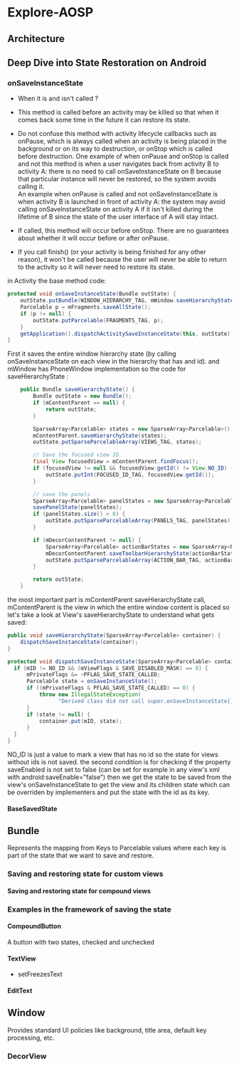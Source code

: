 # Explore-AOSP

## Architecture 


##  Deep Dive into State Restoration on Android

### onSaveInstanceState 

* When it is and isn't called ?
- This method is called before an activity may be killed so that when it comes back some time in the future it can restore its state.

- Do not confuse this method with activity lifecycle callbacks such as onPause, which is always called when an activity is being placed
in the background or on its way to destruction, or onStop which is called before destruction.
One example of when onPause and onStop is called and not this method is when a user navigates back from activity B to activity A: there 
is no need to call onSaveInstanceState on B because that particular instance will never be restored, so the system avoids calling it.  
An example when onPause is called and not onSaveInstanceState is when activity B is launched in front of activity A:
the system may avoid calling onSaveInstanceState on activity A if it isn't killed during the lifetime of B since the state of the user interface 
of A will stay intact. 
     
- If called, this method will occur before onStop. There are no guarantees about whether it will occur before or after onPause.
  
- If you call finish() (or your activity is being finished for any other reason), it won't be called because the user will never be able to 
  return to the activity so it will never need to restore its state.

in Activity the base method code:
```java
protected void onSaveInstanceState(Bundle outState) {
    outState.putBundle(WINDOW_HIERARCHY_TAG, mWindow.saveHierarchyState());
    Parcelable p = mFragments.saveAllState();
    if (p != null) {
        outState.putParcelable(FRAGMENTS_TAG, p);
    }
    getApplication().dispatchActivitySaveInstanceState(this, outState);
}
```
First it saves the entire window hierarchy state (by calling onSaveInstanceState on each view in the hierarchy that has and id).
and mWindow has PhoneWindow implementation so the code for saveHierarchyState :
```java
    public Bundle saveHierarchyState() {
        Bundle outState = new Bundle();
        if (mContentParent == null) {
            return outState;
        }

        SparseArray<Parcelable> states = new SparseArray<Parcelable>();
        mContentParent.saveHierarchyState(states);
        outState.putSparseParcelableArray(VIEWS_TAG, states);

        // Save the focused view ID.
        final View focusedView = mContentParent.findFocus();
        if (focusedView != null && focusedView.getId() != View.NO_ID) {
            outState.putInt(FOCUSED_ID_TAG, focusedView.getId());
        }

        // save the panels
        SparseArray<Parcelable> panelStates = new SparseArray<Parcelable>();
        savePanelState(panelStates);
        if (panelStates.size() > 0) {
            outState.putSparseParcelableArray(PANELS_TAG, panelStates);
        }

        if (mDecorContentParent != null) {
            SparseArray<Parcelable> actionBarStates = new SparseArray<Parcelable>();
            mDecorContentParent.saveToolbarHierarchyState(actionBarStates);
            outState.putSparseParcelableArray(ACTION_BAR_TAG, actionBarStates);
        }

        return outState;
    }
```
the most important part is mContentParent saveHierarchyState call, mContentParent is the view in which the entire window content is placed
so let's take a look at View's saveHierarchyState to understand what gets saved:
```java 
public void saveHierarchyState(SparseArray<Parcelable> container) {
    dispatchSaveInstanceState(container);
}

protected void dispatchSaveInstanceState(SparseArray<Parcelable> container) {
  if (mID != NO_ID && (mViewFlags & SAVE_DISABLED_MASK) == 0) {
      mPrivateFlags &= ~PFLAG_SAVE_STATE_CALLED;
      Parcelable state = onSaveInstanceState();
      if ((mPrivateFlags & PFLAG_SAVE_STATE_CALLED) == 0) {
          throw new IllegalStateException(
                "Derived class did not call super.onSaveInstanceState()");
      }
      if (state != null) {
          container.put(mID, state);
      }
  }
}     
```
NO_ID is just a value to mark a view that has no id so the state for views without ids is not saved.
the second condition is for checking if the property saveEnabled is not set to false (can be set for example in any view's xml with 
 android:saveEnable="false") 
 then we get the state to be saved from the view's onSaveInstanceState to get the view and its children state which can be overriden by implementers and
 put the state with the id as its key.
 
#### BaseSavedState


## Bundle 
Represents the mapping from Keys to Parcelable values where each key is part of the state that we want to save and restore.

### Saving and restoring state for custom views

#### Saving and restoring state for compound views 

### Examples in the framework of saving the state

#### CompoundButton
A button with two states, checked and unchecked

#### TextView
- setFreezesText 

#### EditText

## Window 
Provides standard UI policies like background, title area, default key processing, etc.

### DecorView
